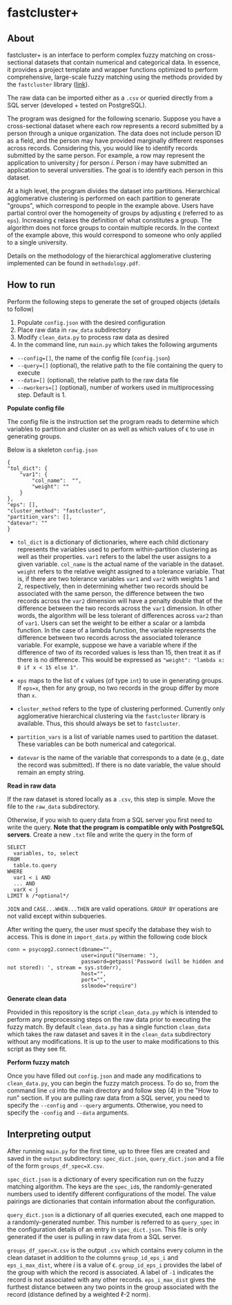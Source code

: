 # fastcluster+

## About
fastcluster+ is an interface to perform complex fuzzy matching on cross-sectional datasets that contain numerical and categorical data. In essence, it provides a project template and wrapper functions optimized to perform comprehensive, large-scale fuzzy matching using the methods provided by the ``fastcluster`` library ([link](https://github.com/dmuellner/fastcluster)).

The raw data can be imported either as a ``.csv`` or queried directly from a SQL server (developed + tested on PostgreSQL).

The program was designed for the following scenario. Suppose you have a cross-sectional dataset where each row represents a record submitted by a person through a unique organization. The data does not include person ID as a field, and the person may have provided marginally different responses across records. Considering this, you would like to identify records submitted by the same person. For example, a row may represent the application to university *j* for person *i*. Person *i* may have submitted an application to several universities. The goal is to identify each person in this dataset.

At a high level, the program divides the dataset into partitions. Hierarchical agglomerative clustering is performed on each partition to generate "groups", which correspond to people in the example above. Users have partial control over the homogeneity of groups by adjusting ϵ (referred to as ``eps``). Increasing ϵ relaxes the definition of what constitutes a group. The algorithm does not force groups to contain multiple records. In the context of the example above, this would correspond to someone who only applied to a single university.

Details on the methodology of the hierarchical agglomerative clustering implemented can be found in ``methodology.pdf``.

## How to run
Perform the following steps to generate the set of grouped objects (details to follow)

1. Populate ``config.json`` with the desired configuration
2. Place raw data in ``raw_data`` subdirectory
3. Modify ``clean_data.py`` to process raw data as desired
4. In the command line, run ``main.py`` which takes the following arguments
  - ``--config=[]``, the name of the config file (``config.json``)
  - ``--query=[]`` (optional), the relative path to the file containing the query to execute
  - ``--data=[]`` (optional), the relative path to the raw data file
  - ``--nworkers=[]`` (optional), number of workers used in multiprocessing step. Default is 1.

__Populate config file__

The config file is the instruction set the program reads to determine which variables to partition and cluster on as well as which values of ϵ to use in generating groups.

Below is a skeleton ``config.json``
```
{
"tol_dict": {
    "var1": {
        "col_name":  "",
        "weight": ""
    }
},
"eps": [],
"cluster_method": "fastcluster",
"partition_vars": [],
"datevar": ""
}
```

- ``tol_dict`` is a dictionary of dictionaries, where each child dictionary represents the variables used to perform within-partition clustering as well as their properties. ``var1`` refers to the label the user assigns to a given variable. ``col_name`` is the actual name of the variable in the dataset. ``weight`` refers to the relative weight assigned to a tolerance variable. That is, if there are two tolerance variables ``var1`` and ``var2`` with weights 1 and 2, respectively, then in determining whether two records should be associated with the same person, the difference between the two records across the ``var2`` dimension will have a penalty double that of the difference between the two records across the ``var1`` dimension. In other words, the algorithm will be less tolerant of differences across ``var2`` than of ``var1``. Users can set the weight to be either a scalar or a lambda function. In the case of a lambda function, the variable represents the difference between two records across the associated tolerance variable. For example, suppose we have a variable where if the difference of two of its recorded values is less than 15, then treat it as if there is no difference. This would be expressed as ``"weight": "lambda x: 0 if x < 15 else 1"``.

- ``eps`` maps to the list of ϵ values (of type ``int``) to use in generating groups. If ``eps=x``, then for any group, no two records in the group differ by more than ``x``.
- ``cluster_method`` refers to the type of clustering performed. Currently only agglomerative hierarchical clustering via the ``fastcluster`` library is available. Thus, this should always be set to ``fastcluster``.
- ``partition_vars`` is a list of variable names used to partition the dataset. These variables can be both numerical and categorical.
- ``datevar`` is the name of the variable that corresponds to a date (e.g., date the record was submitted). If there is no date variable, the value should remain an empty string.

__Read in raw data__

If the raw dataset is stored locally as a ``.csv``, this step is simple. Move the file to the ``raw_data`` subdirectory.

Otherwise, if you wish to query data from a SQL server you first need to write the query. __Note that the program is compatible only with PostgreSQL servers__. Create a new ``.txt`` file and write the query in the form of
```
SELECT
  variables, to, select
FROM
  table.to.query
WHERE
  var1 < i AND
  ... AND
  varX < j
LIMIT k /*optional*/
```
``JOIN`` and ``CASE...WHEN...THEN`` are valid operations. ``GROUP BY`` operations are not valid except within subqueries.

After writing the query, the user must specify the database they wish to access. This is done in ``import_data.py`` within the following code block
```
conn = psycopg2.connect(dbname="",
                        user=input("Username: "),
                        password=getpass('Password (will be hidden and not stored): ', stream = sys.stderr),
                        host="",
                        port="",
                        sslmode="require")
```

__Generate clean data__

Provided in this repository is the script ``clean_data.py`` which is intended to perform any preprocessing steps on the raw data prior to executing the fuzzy match. By default ``clean_data.py`` has a single function ``clean_data`` which takes the raw dataset and saves it in the ``clean_data`` subdirectory without any modifications. It is up to the user to make modifications to this script as they see fit.

__Perform fuzzy match__

Once you have filled out ``config.json`` and made any modifications to ``clean_data.py``, you can begin the fuzzy match process. To do so, from the command line ``cd`` into the main directory and follow step (4) in the "How to run" section. If you are pulling raw data from a SQL server, you need to specify the ``--config`` and ``--query`` arguments. Otherwise, you need to specify the ``-config`` and ``--data`` arguments.


## Interpreting output
After running ``main.py`` for the first time, up to three files are created and saved in the ``output`` subdirectory: ``spec_dict.json``, ``query_dict.json`` and a file of the form ``groups_df_spec=X.csv``.

``spec_dict.json`` is a dictionary of every specification run on the fuzzy matching algorithm. The keys are the ``spec_id``s, the randomly-generated numbers used to identify different configurations of the model. The value pairings are dictionaries that contain information about the configuration.

``query_dict.json`` is a dictionary of all queries executed, each one mapped to a randomly-generated number. This number is referred to as ``query_spec`` in the configuration details of an entry in ``spec_dict.json``. This file is only generated if the user is pulling in raw data from a SQL server.

``groups_df_spec=X.csv`` is the output ``.csv`` which contains every column in the clean dataset in addition to the columns ``group_id_eps_i`` and ``eps_i_max_dist``, where *i* is a value of ϵ. ``group_id_eps_i`` provides the label of the group with which the record is associated. A label of ``-1`` indicates the record is not associated with any other records. ``eps_i_max_dist`` gives the furthest distance between any two points in the group associated with the record (distance defined by a weighted ℓ-2 norm).
